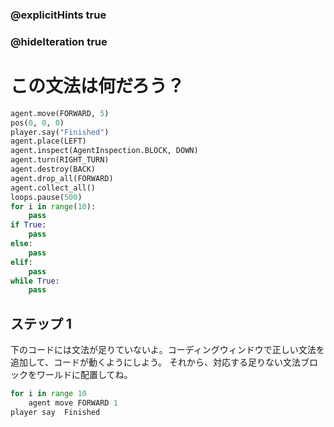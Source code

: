 ### @explicitHints true
### @hideIteration true 

# この文法は何だろう？ 

```python
agent.move(FORWARD, 5)
pos(0, 0, 0)
player.say("Finished")
agent.place(LEFT)
agent.inspect(AgentInspection.BLOCK, DOWN) 
agent.turn(RIGHT_TURN)
agent.destroy(BACK)
agent.drop_all(FORWARD)
agent.collect_all()
loops.pause(500)
for i in range(10):
    pass
if True: 
    pass
else: 
    pass
elif:
    pass
while True:
    pass
```

## ステップ 1
下のコードには文法が足りていないよ。コーディングウィンドウで正しい文法を追加して、コードが動くようにしよう。
それから、対応する足りない文法ブロックをワールドに配置してね。
```python
for i in range 10
    agent move FORWARD 1
player say  Finished
```